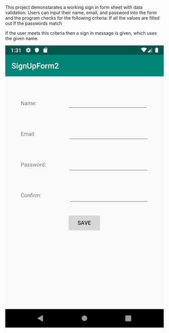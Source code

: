 This project demonstarates a working sign in form sheet with data validation.
Users can input their name, email, and password into the form and the program checks for the following criteria:
If all the values are filled out
If the passwords match

If the user meets this criteria then a sign in message is given, which uses the given name.

![Screenshot](projectScreenshot.png)
